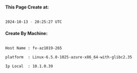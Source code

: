 
   
#### This Page Create at:

```bash

2024-10-13 - 20:25:27 UTC

```

#### Create By Machine:

```bash

Host Name : fv-az1019-265

platform  : Linux-6.5.0-1025-azure-x86_64-with-glibc2.35

Ip Local  : 10.1.0.39

```

